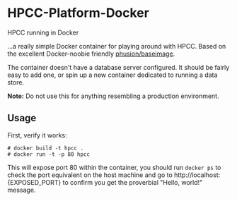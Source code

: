 HPCC-Platform-Docker
====================

HPCC running in Docker

...a really simple Docker container for playing around with HPCC. Based on the excellent Docker-noobie friendly [phusion/baseimage](https://github.com/phusion/baseimage-docker).

The container doesn't have a database server configured. It should be fairly easy to add one, or spin up a new container dedicated to running a data store.

**Note:** Do not use this for anything resembling a production environment.

## Usage

First, verify it works:

    # docker build -t hpcc .
    # docker run -t -p 80 hpcc

This will expose port 80 within the container, you should run `docker ps` to check the port equivalent on the host machine and go to http://localhost:{EXPOSED_PORT} to confirm you get the proverbial "Hello, world!" message.
